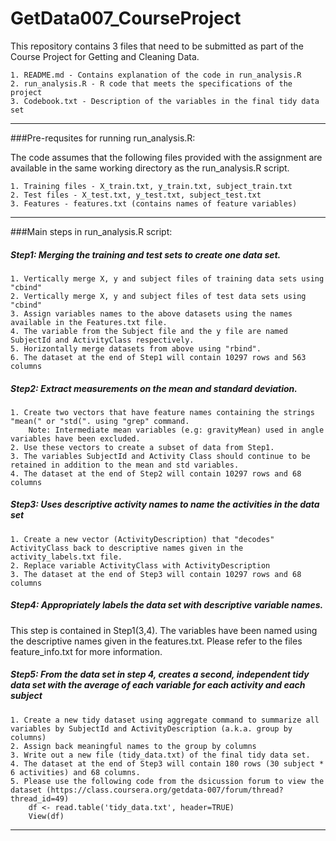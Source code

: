 GetData007_CourseProject
========================

This repository contains 3 files that need to be submitted as part of the 
Course Project for Getting and Cleaning Data.

    1. README.md - Contains explanation of the code in run_analysis.R
    2. run_analysis.R - R code that meets the specifications of the project
    3. Codebook.txt - Description of the variables in the final tidy data set

******************************************************************************
###Pre-requsites for running run_analysis.R:

The code assumes that the following files provided with the assignment are available in the same working directory as the run_analysis.R script.

   	1. Training files - X_train.txt, y_train.txt, subject_train.txt
   	2. Test files - X_test.txt, y_test.txt, subject_test.txt
   	3. Features - features.txt (contains names of feature variables)

******************************************************************************
###Main steps in run_analysis.R script:

##### Step1: Merging the training and test sets to create one data set.
    1. Vertically merge X, y and subject files of training data sets using "cbind"
    2. Vertically merge X, y and subject files of test data sets using "cbind"
    3. Assign variables names to the above datasets using the names available in the Features.txt file. 
    4. The variable from the Subject file and the y file are named  SubjectId and ActivityClass respectively.
    5. Horizontally merge datasets from above using "rbind".
    6. The dataset at the end of Step1 will contain 10297 rows and 563 columns

##### Step2: Extract measurements on the mean and standard deviation.
    1. Create two vectors that have feature names containing the strings "mean(" or "std(". using "grep" command. 
        Note: Intermediate mean variables (e.g: gravityMean) used in angle variables have been excluded.
    2. Use these vectors to create a subset of data from Step1.
    3. The variables SubjectId and Activity Class should continue to be retained in addition to the mean and std variables.
    4. The dataset at the end of Step2 will contain 10297 rows and 68 columns
   
##### Step3: Uses descriptive activity names to name the activities in the data set
    1. Create a new vector (ActivityDescription) that "decodes" ActivityClass back to descriptive names given in the activity_labels.txt file.
    2. Replace variable ActivityClass with ActivityDescription
    3. The dataset at the end of Step3 will contain 10297 rows and 68 columns

##### Step4: Appropriately labels the data set with descriptive variable names.

This step is contained in Step1(3,4). The variables have been named using the
descriptive names given in the features.txt. Please refer to the files feature_info.txt for more information.

##### Step5: From the data set in step 4, creates a second, independent tidy data set with the average of each variable for each activity and each subject
    1. Create a new tidy dataset using aggregate command to summarize all variables by SubjectId and ActivityDescription (a.k.a. group by columns)
    2. Assign back meaningful names to the group by columns
    3. Write out a new file (tidy_data.txt) of the final tidy data set.
    4. The dataset at the end of Step3 will contain 180 rows (30 subject * 6 activities) and 68 columns.
    5. Please use the following code from the dsicussion forum to view the dataset (https://class.coursera.org/getdata-007/forum/thread?thread_id=49) 
        df <- read.table('tidy_data.txt', header=TRUE)
        View(df)
    
******************************************************************************
